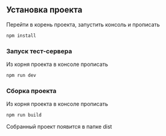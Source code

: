 ## Установка проекта
Перейти в корень проекта, запустить консоль и прописать

```sh
npm install
```

### Запуск тест-сервера
Из корня проекта в консоле прописать

```sh
npm run dev
```

### Сборка проекта
Из корня проекта в консоле прописать

```sh
npm run build
```
Собранный проект появится в папке dist
